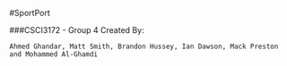 #SportPort

###CSCI3172 - Group 4
Created By:

    Ahmed Ghandar, Matt Smith, Brandon Hussey, Ian Dawson, Mack Preston and Mohammed Al-Ghamdi